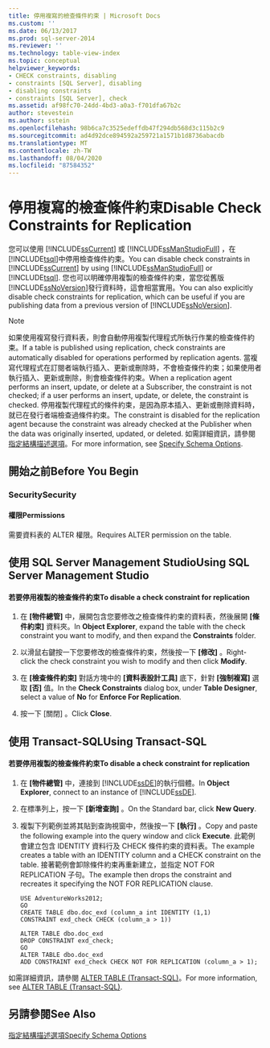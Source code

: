 ```yaml
---
title: 停用複寫的檢查條件約束 | Microsoft Docs
ms.custom: ''
ms.date: 06/13/2017
ms.prod: sql-server-2014
ms.reviewer: ''
ms.technology: table-view-index
ms.topic: conceptual
helpviewer_keywords:
- CHECK constraints, disabling
- constraints [SQL Server], disabling
- disabling constraints
- constraints [SQL Server], check
ms.assetid: af98fc70-24dd-4bd3-a0a3-f701dfa67b2c
author: stevestein
ms.author: sstein
ms.openlocfilehash: 98b6ca7c3525edeffdb47f294db568d3c115b2c9
ms.sourcegitcommit: ad4d92dce894592a259721a1571b1d8736abacdb
ms.translationtype: MT
ms.contentlocale: zh-TW
ms.lasthandoff: 08/04/2020
ms.locfileid: "87584352"
---
```

# <a name="disable-check-constraints-for-replication"></a><span data-ttu-id="e483e-102">停用複寫的檢查條件約束</span><span class="sxs-lookup"><span data-stu-id="e483e-102">Disable Check Constraints for Replication</span></span>
  <span data-ttu-id="e483e-103">您可以使用 [!INCLUDE[ssCurrent](../../includes/sscurrent-md.md)] 或 [!INCLUDE[ssManStudioFull](../../includes/ssmanstudiofull-md.md)] ，在 [!INCLUDE[tsql](../../includes/tsql-md.md)]中停用檢查條件約束。</span><span class="sxs-lookup"><span data-stu-id="e483e-103">You can disable check constraints in [!INCLUDE[ssCurrent](../../includes/sscurrent-md.md)] by using [!INCLUDE[ssManStudioFull](../../includes/ssmanstudiofull-md.md)] or [!INCLUDE[tsql](../../includes/tsql-md.md)].</span></span> <span data-ttu-id="e483e-104">您也可以明確停用複製的檢查條件約束，當您從舊版 [!INCLUDE[ssNoVersion](../../includes/ssnoversion-md.md)]發行資料時，這會相當實用。</span><span class="sxs-lookup"><span data-stu-id="e483e-104">You can also explicitly disable check constraints for replication, which can be useful if you are publishing data from a previous version of [!INCLUDE[ssNoVersion](../../includes/ssnoversion-md.md)].</span></span>  
  
> [!NOTE]  
>  <span data-ttu-id="e483e-105">如果使用複寫發行資料表，則會自動停用複製代理程式所執行作業的檢查條件約束。</span><span class="sxs-lookup"><span data-stu-id="e483e-105">If a table is published using replication, check constraints are automatically disabled for operations performed by replication agents.</span></span> <span data-ttu-id="e483e-106">當複寫代理程式在訂閱者端執行插入、更新或刪除時，不會檢查條件約束；如果使用者執行插入、更新或刪除，則會檢查條件約束。</span><span class="sxs-lookup"><span data-stu-id="e483e-106">When a replication agent performs an insert, update, or delete at a Subscriber, the constraint is not checked; if a user performs an insert, update, or delete, the constraint is checked.</span></span> <span data-ttu-id="e483e-107">停用複製代理程式的條件約束，是因為原本插入、更新或刪除資料時，就已在發行者端檢查過條件約束。</span><span class="sxs-lookup"><span data-stu-id="e483e-107">The constraint is disabled for the replication agent because the constraint was already checked at the Publisher when the data was originally inserted, updated, or deleted.</span></span> <span data-ttu-id="e483e-108">如需詳細資訊，請參閱 [指定結構描述選項](../replication/publish/specify-schema-options.md)。</span><span class="sxs-lookup"><span data-stu-id="e483e-108">For more information, see [Specify Schema Options](../replication/publish/specify-schema-options.md).</span></span>  
  
##  <a name="before-you-begin"></a><a name="BeforeYouBegin"></a> <span data-ttu-id="e483e-109">開始之前</span><span class="sxs-lookup"><span data-stu-id="e483e-109">Before You Begin</span></span>  
  
###  <a name="security"></a><a name="Security"></a> <span data-ttu-id="e483e-110">Security</span><span class="sxs-lookup"><span data-stu-id="e483e-110">Security</span></span>  
  
####  <a name="permissions"></a><a name="Permissions"></a> <span data-ttu-id="e483e-111">權限</span><span class="sxs-lookup"><span data-stu-id="e483e-111">Permissions</span></span>  
 <span data-ttu-id="e483e-112">需要資料表的 ALTER 權限。</span><span class="sxs-lookup"><span data-stu-id="e483e-112">Requires ALTER permission on the table.</span></span>  
  
##  <a name="using-sql-server-management-studio"></a><a name="SSMSProcedure"></a> <span data-ttu-id="e483e-113">使用 SQL Server Management Studio</span><span class="sxs-lookup"><span data-stu-id="e483e-113">Using SQL Server Management Studio</span></span>  
  
#### <a name="to-disable-a-check-constraint-for-replication"></a><span data-ttu-id="e483e-114">若要停用複製的檢查條件約束</span><span class="sxs-lookup"><span data-stu-id="e483e-114">To disable a check constraint for replication</span></span>  
  
1.  <span data-ttu-id="e483e-115">在 **[物件總管]** 中，展開包含您要修改之檢查條件約束的資料表，然後展開 **[條件約束]** 資料夾。</span><span class="sxs-lookup"><span data-stu-id="e483e-115">In **Object Explorer**, expand the table with the check constraint you want to modify, and then expand the **Constraints** folder.</span></span>  
  
2.  <span data-ttu-id="e483e-116">以滑鼠右鍵按一下您要修改的檢查條件約束，然後按一下 **[修改]** 。</span><span class="sxs-lookup"><span data-stu-id="e483e-116">Right-click the check constraint you wish to modify and then click **Modify**.</span></span>  
  
3.  <span data-ttu-id="e483e-117">在 **[檢查條件約束]** 對話方塊中的 **[資料表設計工具]** 底下，針對 **[強制複寫]** 選取 **[否]** 值。</span><span class="sxs-lookup"><span data-stu-id="e483e-117">In the **Check Constraints** dialog box, under **Table Designer**, select a value of **No** for **Enforce For Replication**.</span></span>  
  
4.  <span data-ttu-id="e483e-118">按一下 [關閉]  。</span><span class="sxs-lookup"><span data-stu-id="e483e-118">Click **Close**.</span></span>  
  
##  <a name="using-transact-sql"></a><a name="TsqlProcedure"></a> <span data-ttu-id="e483e-119">使用 Transact-SQL</span><span class="sxs-lookup"><span data-stu-id="e483e-119">Using Transact-SQL</span></span>  
  
#### <a name="to-disable-a-check-constraint-for-replication"></a><span data-ttu-id="e483e-120">若要停用複製的檢查條件約束</span><span class="sxs-lookup"><span data-stu-id="e483e-120">To disable a check constraint for replication</span></span>  
  
1.  <span data-ttu-id="e483e-121">在 **[物件總管]** 中，連接到 [!INCLUDE[ssDE](../../includes/ssde-md.md)]的執行個體。</span><span class="sxs-lookup"><span data-stu-id="e483e-121">In **Object Explorer**, connect to an instance of [!INCLUDE[ssDE](../../includes/ssde-md.md)].</span></span>  
  
2.  <span data-ttu-id="e483e-122">在標準列上，按一下 **[新增查詢]** 。</span><span class="sxs-lookup"><span data-stu-id="e483e-122">On the Standard bar, click **New Query**.</span></span>  
  
3.  <span data-ttu-id="e483e-123">複製下列範例並將其貼到查詢視窗中，然後按一下 **[執行]** 。</span><span class="sxs-lookup"><span data-stu-id="e483e-123">Copy and paste the following example into the query window and click **Execute**.</span></span> <span data-ttu-id="e483e-124">此範例會建立包含 IDENTITY 資料行及 CHECK 條件約束的資料表。</span><span class="sxs-lookup"><span data-stu-id="e483e-124">The example creates a table with an IDENTITY column and a CHECK constraint on the table.</span></span> <span data-ttu-id="e483e-125">接著範例會卸除條件約束再重新建立，並指定 NOT FOR REPLICATION 子句。</span><span class="sxs-lookup"><span data-stu-id="e483e-125">The example then drops the constraint and recreates it specifying the NOT FOR REPLICATION clause.</span></span>  
  
    ```  
    USE AdventureWorks2012;  
    GO  
    CREATE TABLE dbo.doc_exd (column_a int IDENTITY (1,1)   
    CONSTRAINT exd_check CHECK (column_a > 1))   
  
    ALTER TABLE dbo.doc_exd   
    DROP CONSTRAINT exd_check;   
    GO  
    ALTER TABLE dbo.doc_exd    
    ADD CONSTRAINT exd_check CHECK NOT FOR REPLICATION (column_a > 1);  
    ```  
  
 <span data-ttu-id="e483e-126">如需詳細資訊，請參閱 [ALTER TABLE &#40;Transact-SQL&#41;](/sql/t-sql/statements/alter-table-transact-sql)。</span><span class="sxs-lookup"><span data-stu-id="e483e-126">For more information, see [ALTER TABLE &#40;Transact-SQL&#41;](/sql/t-sql/statements/alter-table-transact-sql).</span></span>  
  
###  <a name="TsqlExample"></a>   
## <a name="see-also"></a><span data-ttu-id="e483e-127">另請參閱</span><span class="sxs-lookup"><span data-stu-id="e483e-127">See Also</span></span>  
 [<span data-ttu-id="e483e-128">指定結構描述選項</span><span class="sxs-lookup"><span data-stu-id="e483e-128">Specify Schema Options</span></span>](../replication/publish/specify-schema-options.md)  
  
  
